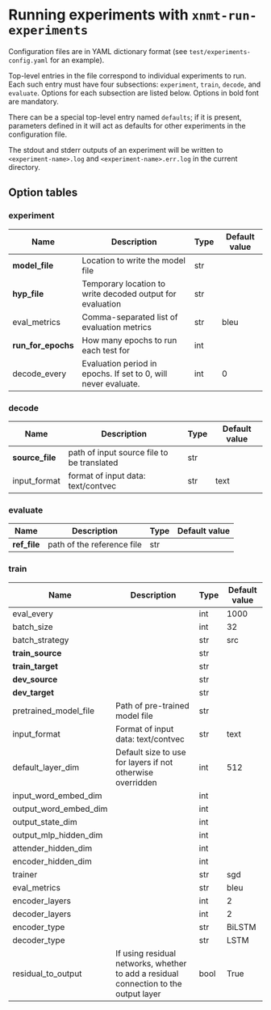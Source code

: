 # Running experiments with `xnmt-run-experiments`

Configuration files are in YAML dictionary format (see `test/experiments-config.yaml`
for an example).

Top-level entries in the file correspond to individual experiments to run. Each
such entry must have four subsections: `experiment`, `train`, `decode`,
and `evaluate`. Options for each subsection are listed below. Options in bold font
are mandatory.

There can be a special top-level entry named `defaults`; if it is
present, parameters defined in it will act as defaults for other experiments
in the configuration file.

The stdout and stderr outputs of an experiment will be written to `<experiment-name>.log`
and `<experiment-name>.err.log` in the current directory.

## Option tables

### experiment

| Name | Description | Type | Default value |
|------|-------------|------|---------------|
| **model_file** | Location to write the model file | str |  |
| **hyp_file** | Temporary location to write decoded output for evaluation | str |  |
| eval_metrics | Comma-separated list of evaluation metrics | str | bleu |
| **run_for_epochs** | How many epochs to run each test for | int |  |
| decode_every | Evaluation period in epochs. If set to 0, will never evaluate. | int | 0 |

### decode

| Name | Description | Type | Default value |
|------|-------------|------|---------------|
| **source_file** | path of input source file to be translated | str |  |
| input_format | format of input data: text/contvec | str | text |

### evaluate

| Name | Description | Type | Default value |
|------|-------------|------|---------------|
| **ref_file** | path of the reference file | str |  |

### train

| Name | Description | Type | Default value |
|------|-------------|------|---------------|
| eval_every |  | int | 1000 |
| batch_size |  | int | 32 |
| batch_strategy |  | str | src |
| **train_source** |  | str |  |
| **train_target** |  | str |  |
| **dev_source** |  | str |  |
| **dev_target** |  | str |  |
| pretrained_model_file | Path of pre-trained model file | str |  |
| input_format | Format of input data: text/contvec | str | text |
| default_layer_dim | Default size to use for layers if not otherwise overridden | int | 512 |
| input_word_embed_dim |  | int |  |
| output_word_embed_dim |  | int |  |
| output_state_dim |  | int |  |
| output_mlp_hidden_dim |  | int |  |
| attender_hidden_dim |  | int |  |
| encoder_hidden_dim |  | int |  |
| trainer |  | str | sgd |
| eval_metrics |  | str | bleu |
| encoder_layers |  | int | 2 |
| decoder_layers |  | int | 2 |
| encoder_type |  | str | BiLSTM |
| decoder_type |  | str | LSTM |
| residual_to_output | If using residual networks, whether to add a residual connection to the output layer | bool | True |
